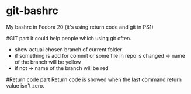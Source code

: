 git-bashrc
==========

My bashrc in Fedora 20 (it's using return code and git in PS1)

#GIT part
It could help people which using git often.

- show actual chosen branch of current folder
- if something is add for commit or some file in repo is changed -> name of the branch will be yellow
- if not -> name of the branch will be red

#Return code part
Return code is showed when the last command return value isn't zero.
